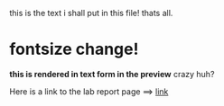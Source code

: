this is the text i shall put in this file!
thats all.
# fontsize change!
**this is rendered in text form in the preview** crazy huh?


Here is a link to the lab report page ==> [link](./lab-report-1-week-0.md)